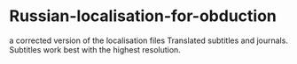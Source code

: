 # Russian-localisation-for-obduction
a corrected version of the localisation files
Translated subtitles and journals. Subtitles work best with the highest resolution.

